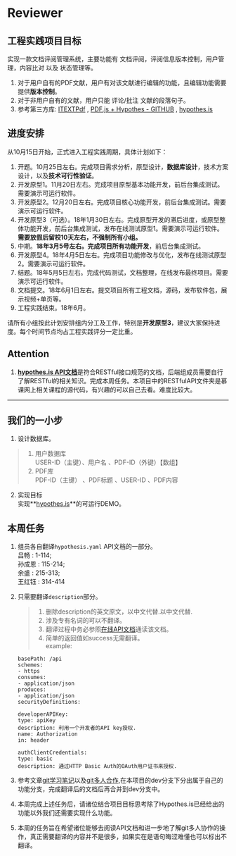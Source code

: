 # Reviewer

## 工程实践项目目标
实现一款文档评阅管理系统，主要功能有 文档评阅，评阅信息版本控制，用户管理，内容比对 以及 状态管理等。
1. 对于用户自有的PDF文献，用户有对该文献进行编辑的功能，且编辑功能需要提供**版本控制**。
2. 对于非用户自有的文献，用户只能 评论/批注 文献的段落句子。
3. 参考第三方库: [ITEXTPdf](https://developers.itextpdf.com/content/itext-7-examples/itext-7-manipulating-existing-pdf) , [PDF.js + Hypothes - GITHUB](https://github.com/hypothesis/pdf.js-hypothes.is) , [hypothes.is](https://web.hypothes.is/)


## 进度安排
从10月15日开始，正式进入工程实践周期，具体计划如下：
1. 开题。10月25日左右。完成项目需求分析，原型设计，**数据库设计**，技术方案设计，以及**技术可行性验证**。
2. 开发原型1。11月20日左右。完成项目原型基本功能开发，前后台集成测试。需要演示可运行软件。
3. 开发原型2。12月20日左右。完成项目核心功能开发，前后台集成测试。需要演示可运行软件。
4. 开发原型3（可选）。18年1月30日左右。完成原型开发的滞后进度，或原型整体功能开发，前后台集成测试，发布在线测试原型1。需要演示可运行软件。   
**需要放假后留校10天左右，不强制所有小组。**    
5. 中期。**18年3月5号左右。完成项目所有功能开发**，前后台集成测试。
6. 开发原型4。18年4月5日左右。完成项目功能修改与优化，发布在线测试原型2。需要演示可运行软件。
7. 结题。18年5月5日左右。完成代码测试，文档整理，在线发布最终项目。需要演示可运行软件。
8. 文档提交。18年6月1日左右。提交项目所有工程文档，源码，发布软件包，展示视频+单页等。
9. 工程实践结束。18年6月。

请所有小组按此计划安排组内分工及工作，特别是**开发原型3**，建议大家保持进度。每个时间节点均占工程实践评分一定比重。


## Attention
1. [**hypothes.is API文档**](https://h.readthedocs.io/en/latest/api/#)是符合RESTful接口规范的文档，后端组成员需要自行了解RESTful的相关知识。完成本周任务。本项目中的RESTfulAPI文件夹是慕课网上相关课程的源代码，有兴趣的可以自己去看。难度比较大。

-----
## 我们的一小步
1. 设计数据库。
> 1. 用户数据库    
    USER-ID（主键）、用户名 、PDF-ID（外键）【数组】
> 2. PDF库   
    PDF-ID（主键） 、PDF标题 、USER-ID 、PDF内容

2. 实现目标  
    实现**[hypothes.is](https://web.hypothes.is/)**的可运行DEMO。

## 本周任务
1. 组员各自翻译`hypothesis.yaml` API文档的一部分。   
    吕畅 : 1-114;   
    孙成恩 : 115-214;   
    余盛 : 215-313;  
    王红钰 : 314-414


2. 只需要翻译`description`部分。
    > 1. 删除description的英文原文，以中文代替.以中文代替.
    > 2. 涉及专有名词的可以不翻译。
    > 3. 翻译过程中务必参照[在线API文档](https://h.readthedocs.io/en/latest/api/#)通读该文档。
    > 4. 简单的返回值如success无需翻译。   
    example:
    ```
    basePath: /api
    schemes:
    - https
    consumes:
    - application/json
    produces:
    - application/json
    securityDefinitions:
    
    developerAPIKey:
    type: apiKey
    description: 利用一个开发者的API key授权.
    name: Authorization
    in: header
    
    authClientCredentials:
    type: basic
    description: 通过HTTP Basic Auth的OAuth用户证书来授权.
    ```

3. 参考文章[git学习笔记](http://www.cnblogs.com/wufangfang/p/6085767.html)以及[git多人合作](http://www.jianshu.com/p/819354c035a4),在本项目的dev分支下分出属于自己的功能分支，完成翻译后的文档后再合并到dev分支中。

4. 本周完成上述任务后，请诸位结合项目目标思考除了Hypothes.is已经给出的功能以外我们还需要实现什么功能。

5. 本周的任务旨在希望诸位能够去阅读API文档和进一步地了解git多人协作的操作，真正需要翻译的内容并不是很多，如果实在是语句晦涩难懂也可以标出不翻译。

